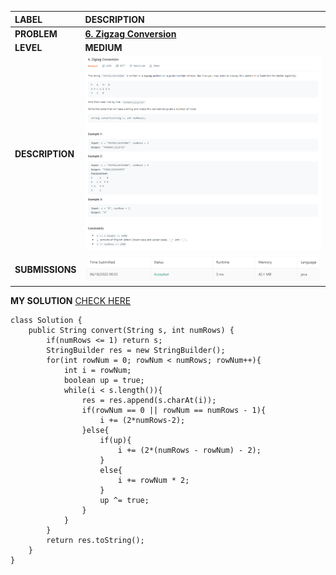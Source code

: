 | LABEL | DESCRIPTION |
| :---        |    :---   |
| **PROBLEM** | **[6. Zigzag Conversion](https://leetcode.com/problems/zigzag-conversion/)** |
| **LEVEL** | **MEDIUM** |
| **DESCRIPTION** | ![Problem Description](./assets/problem.png) |
| **SUBMISSIONS** | ![Submission Details](./assets/submission.png) |

**MY SOLUTION** [CHECK HERE](https://leetcode.com/submissions/detail/682331289/)
```
class Solution {
    public String convert(String s, int numRows) {
        if(numRows <= 1) return s;
        StringBuilder res = new StringBuilder();
        for(int rowNum = 0; rowNum < numRows; rowNum++){
            int i = rowNum;
            boolean up = true;
            while(i < s.length()){
                res = res.append(s.charAt(i));
                if(rowNum == 0 || rowNum == numRows - 1){
                    i += (2*numRows-2);
                }else{
                    if(up){
                        i += (2*(numRows - rowNum) - 2);
                    }
                    else{
                        i += rowNum * 2;
                    }
                    up ^= true;
                }
            }
        }
        return res.toString();
    }
}
```


